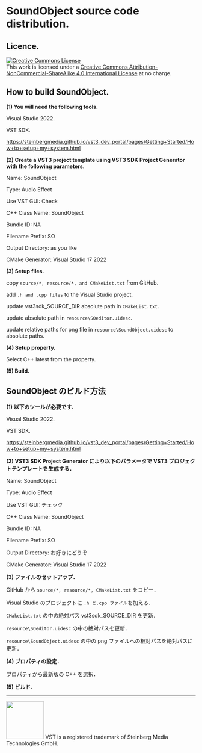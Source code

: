 # SoundObject source code distribution.

## Licence.

<a rel="license" href="http://creativecommons.org/licenses/by-nc-sa/4.0/"><img alt="Creative Commons License" style="border-width:0" src="https://i.creativecommons.org/l/by-nc-sa/4.0/88x31.png" /></a><br />This work is licensed under a <a rel="license" href="http://creativecommons.org/licenses/by-nc-sa/4.0/">Creative Commons Attribution-NonCommercial-ShareAlike 4.0 International License</a> at no charge.

## How to build SoundObject.

**(1) You will need the following tools.**

Visual Studio 2022.

VST SDK.

https://steinbergmedia.github.io/vst3_dev_portal/pages/Getting+Started/How+to+setup+my+system.html

**(2) Create a VST3 project template using VST3 SDK Project Generator with the following parameters.**

Name: SoundObject

Type: Audio Effect

Use VST GUI: Check

C++ Class Name: SoundObject

Bundle ID: NA

Filename Prefix: SO

Output Directory: as you like

CMake Generator: Visual Studio 17 2022

**(3) Setup files.**

copy `source/*, resource/*, and CMakeList.txt` from GitHub.

add `.h and .cpp files` to the Visual Studio project.

update vst3sdk_SOURCE_DIR absolute path in `CMakeList.txt`.

update absolute path in `resource\SOeditor.uidesc`.

update relative paths for png file in `resource\SoundObject.uidesc` to absolute paths.

**(4) Setup property.**

Select C++ latest from the property.

**(5) Build.**

## SoundObject のビルド方法

**(1) 以下のツールが必要です．**

Visual Studio 2022.

VST SDK.

https://steinbergmedia.github.io/vst3_dev_portal/pages/Getting+Started/How+to+setup+my+system.html

**(2) VST3 SDK Project Generator により以下のパラメータで VST3 プロジェクトテンプレートを生成する．**

Name: SoundObject

Type: Audio Effect

Use VST GUI: チェック

C++ Class Name: SoundObject

Bundle ID: NA

Filename Prefix: SO

Output Directory: お好きにどうぞ

CMake Generator: Visual Studio 17 2022

**(3) ファイルのセットアップ．**

GitHub から `source/*, resource/*, CMakeList.txt` をコピー．

Visual Studio のプロジェクトに `.h と.cpp ファイル`を加える．

`CMakeList.txt` の中の絶対パス vst3sdk_SOURCE_DIR を更新．

`resource\SOeditor.uidesc` の中の絶対パスを更新．

`resource\SoundObject.uidesc` の中の png ファイルへの相対パスを絶対パスに更新．

**(4) プロパティの設定．**

プロパティから最新版の C++ を選択．

**(5) ビルド．**

---
<img width="100" src="https://user-images.githubusercontent.com/67182469/130337395-b8ab38cd-e66e-4056-b441-49d33337410e.png">
VST is a registered trademark of Steinberg Media Technologies GmbH.
